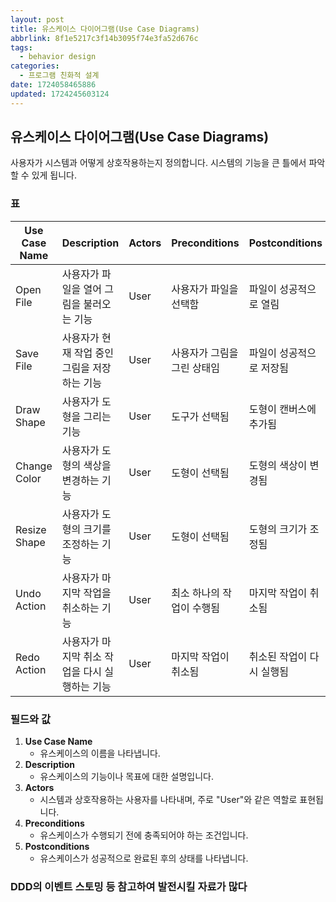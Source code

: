 ```yaml
---
layout: post
title: 유스케이스 다이어그램(Use Case Diagrams)
abbrlink: 8f1e5217c3f14b3095f74e3fa52d676c
tags:
  - behavior design
categories:
  - 프로그램 친화적 설계
date: 1724058465886
updated: 1724245603124
---
```


## 유스케이스 다이어그램(Use Case Diagrams)

사용자가 시스템과 어떻게 상호작용하는지 정의합니다. 시스템의 기능을 큰 틀에서 파악할 수 있게 됩니다.

### 표

| Use Case Name | Description                | Actors | Preconditions   | Postconditions |
| ------------- | -------------------------- | ------ | --------------- | -------------- |
| Open File     | 사용자가 파일을 열어 그림을 불러오는 기능    | User   | 사용자가 파일을 선택함    | 파일이 성공적으로 열림   |
| Save File     | 사용자가 현재 작업 중인 그림을 저장하는 기능  | User   | 사용자가 그림을 그린 상태임 | 파일이 성공적으로 저장됨  |
| Draw Shape    | 사용자가 도형을 그리는 기능            | User   | 도구가 선택됨         | 도형이 캔버스에 추가됨   |
| Change Color  | 사용자가 도형의 색상을 변경하는 기능       | User   | 도형이 선택됨         | 도형의 색상이 변경됨    |
| Resize Shape  | 사용자가 도형의 크기를 조정하는 기능       | User   | 도형이 선택됨         | 도형의 크기가 조정됨    |
| Undo Action   | 사용자가 마지막 작업을 취소하는 기능       | User   | 최소 하나의 작업이 수행됨  | 마지막 작업이 취소됨    |
| Redo Action   | 사용자가 마지막 취소 작업을 다시 실행하는 기능 | User   | 마지막 작업이 취소됨     | 취소된 작업이 다시 실행됨 |

### 필드와 값

1. **Use Case Name**
   - 유스케이스의 이름을 나타냅니다.
2. **Description**
   - 유스케이스의 기능이나 목표에 대한 설명입니다.
3. **Actors**
   - 시스템과 상호작용하는 사용자를 나타내며, 주로 "User"와 같은 역할로 표현됩니다.
4. **Preconditions**
   - 유스케이스가 수행되기 전에 충족되어야 하는 조건입니다.
5. **Postconditions**
   - 유스케이스가 성공적으로 완료된 후의 상태를 나타냅니다.

### DDD의 이벤트 스토밍 등 참고하여 발전시킬 자료가 많다
